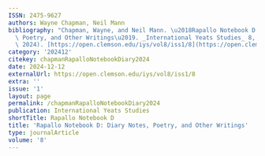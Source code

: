 ```yaml
---
ISSN: 2475-9627
authors: Wayne Chapman, Neil Mann
bibliography: "Chapman, Wayne, and Neil Mann. \u2018Rapallo Notebook D: Diary Notes,\
  \ Poetry, and Other Writings\u2019. _International Yeats Studies_ 8, no. 1 (12 December\
  \ 2024). [https://open.clemson.edu/iys/vol8/iss1/8](https://open.clemson.edu/iys/vol8/iss1/8)."
category: '202412'
citekey: chapmanRapalloNotebookDiary2024
date: 2024-12-12
externalUrl: https://open.clemson.edu/iys/vol8/iss1/8
extra: ''
issue: '1'
layout: page
permalink: /chapmanRapalloNotebookDiary2024
publication: International Yeats Studies
shortTitle: Rapallo Notebook D
title: 'Rapallo Notebook D: Diary Notes, Poetry, and Other Writings'
type: journalArticle
volume: '8'
---
```


